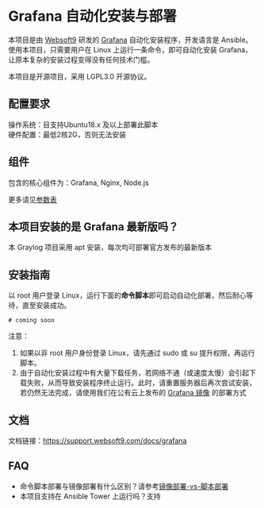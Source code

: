 # Grafana 自动化安装与部署

本项目是由 [Websoft9](http://www.websoft9.com) 研发的 [Grafana](https://about.grafana.com/) 自动化安装程序，开发语言是 Ansible。使用本项目，只需要用户在 Linux 上运行一条命令，即可自动化安装 Grafana，让原本复杂的安装过程变得没有任何技术门槛。  

本项目是开源项目，采用 LGPL3.0 开源协议。

## 配置要求

操作系统：目支持Ubuntu18.x 及以上部署此脚本  
硬件配置：最低2核2G，否则无法安装

## 组件

包含的核心组件为：Grafana, Nginx, Node.js

更多请见[参数表](/docs/zh/stack-components.md)

## 本项目安装的是 Grafana 最新版吗？

本 Graylog 项目采用 apt 安装，每次均可部署官方发布的最新版本 

## 安装指南

以 root 用户登录 Linux，运行下面的**命令脚本**即可启动自动化部署，然后耐心等待，直至安装成功。

```
# coming soon
```  

注意：  

1. 如果以非 root 用户身份登录 Linux，请先通过 sudo 或 su 提升权限，再运行脚本。
2. 由于自动化安装过程中有大量下载任务，若网络不通（或速度太慢）会引起下载失败，从而导致安装程序终止运行。此时，请重置服务器后再次尝试安装，若仍然无法完成，请使用我们在公有云上发布的 [Grafana 镜像](https://apps.websoft9.com/grafana) 的部署方式


## 文档

文档链接：https://support.websoft9.com/docs/grafana

## FAQ

- 命令脚本部署与镜像部署有什么区别？请参考[镜像部署-vs-脚本部署](https://support.websoft9.com/docs/faq/zh/bz-product.html#镜像部署-vs-脚本部署)
- 本项目支持在 Ansible Tower 上运行吗？支持